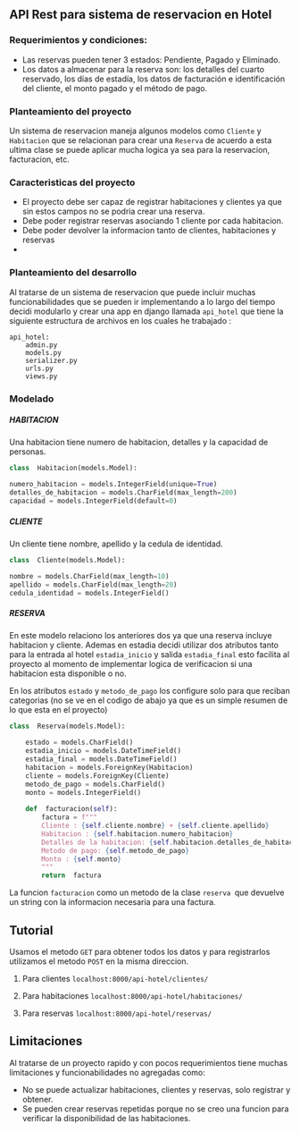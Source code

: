 ## API Rest para sistema de reservacion en Hotel

### Requerimientos y condiciones:

- Las reservas pueden tener 3 estados: Pendiente, Pagado y Eliminado.
- Los datos a almacenar para la reserva son: los detalles del cuarto reservado, los días de estadía, los datos de facturación e identificación del cliente, el monto pagado y el método de pago.

### Planteamiento del proyecto
Un sistema de reservacion maneja algunos modelos como ``Cliente`` y ``Habitacion``  que se relacionan para crear una ``Reserva`` de acuerdo a esta ultima clase se puede aplicar mucha logica ya sea para la reservacion, facturacion, etc.

### Caracteristicas del proyecto
- El proyecto debe ser capaz de registrar habitaciones y clientes ya que sin estos campos no se podria crear una reserva.
- Debe poder registrar reservas asociando 1 cliente por cada habitacion.
- Debe poder devolver la informacion tanto de clientes, habitaciones y reservas
- 

### Planteamiento del desarrollo
Al tratarse de un sistema de reservacion que puede incluir muchas funcionabilidades que se pueden ir implementando a lo largo del tiempo decidi modularlo y crear una app en django llamada ``api_hotel``  que tiene la siguiente estructura de archivos en los cuales he trabajado :
```
api_hotel:
	admin.py
	models.py
	serializer.py
	urls.py
	views.py
```

### Modelado

##### HABITACION
Una habitacion tiene numero de habitacion, detalles y la capacidad de personas.
```python
class  Habitacion(models.Model):

numero_habitacion = models.IntegerField(unique=True)
detalles_de_habitacion = models.CharField(max_length=200)
capacidad = models.IntegerField(default=0)
```
##### CLIENTE
Un cliente tiene nombre, apellido y la cedula de identidad.
```python
class  Cliente(models.Model):

nombre = models.CharField(max_length=10)
apellido = models.CharField(max_length=20)
cedula_identidad = models.IntegerField()
```
##### RESERVA
En este modelo relaciono los anteriores dos ya que una reserva incluye habitacion y cliente. Ademas en estadia decidi utilizar dos atributos tanto para la entrada al hotel ``estadia_inicio`` y salida ``estadia_final`` esto facilita al proyecto al momento de implementar logica de verificacion si una habitacion esta disponible o no.

En los atributos ``estado`` y ``metodo_de_pago`` los configure solo para que reciban categorias (no se ve en el codigo de abajo ya que es un simple resumen de lo que esta en el proyecto)
```python
class  Reserva(models.Model):

	estado = models.CharField()
	estadia_inicio = models.DateTimeField()
	estadia_final = models.DateTimeField()
	habitacion = models.ForeignKey(Habitacion)
	cliente = models.ForeignKey(Cliente)
	metodo_de_pago = models.CharField()
	monto = models.IntegerField()
	
	def  facturacion(self):	
		factura = f"""
		Cliente : {self.cliente.nombre} + {self.cliente.apellido}
		Habitacion : {self.habitacion.numero_habitacion}
		Detalles de la habitacion: {self.habitacion.detalles_de_habitacion}
		Metodo de pago: {self.metodo_de_pago}
		Monto : {self.monto}
		"""
		return  factura
```
La funcion ``facturacion``  como un metodo de la clase ``reserva ``que devuelve un string con la informacion necesaria para una factura.

##  Tutorial
Usamos el metodo ``GET`` para obtener todos los datos
y para registrarlos utilizamos el metodo ``POST`` en la misma direccion.

1. Para clientes
``localhost:8000/api-hotel/clientes/``

2. Para habitaciones
``localhost:8000/api-hotel/habitaciones/``

3. Para reservas
``localhost:8000/api-hotel/reservas/``

## Limitaciones

Al tratarse de un proyecto rapido y con pocos requerimientos tiene muchas limitaciones y funcionabilidades no agregadas como:

- No se puede actualizar habitaciones, clientes y reservas, solo registrar y obtener.
- Se pueden crear reservas repetidas porque no se creo una funcion para verificar la disponibilidad de las habitaciones.


